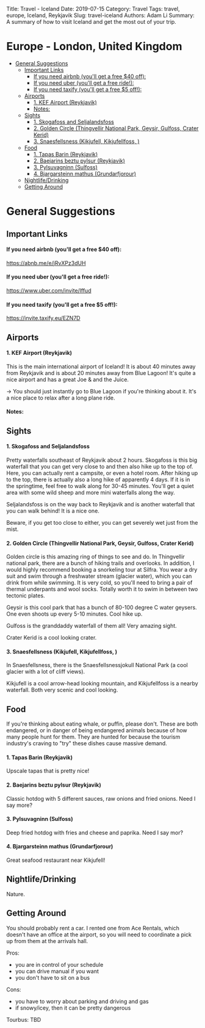 Title: Travel - Iceland
Date: 2019-07-15
Category: Travel
Tags: travel, europe, Iceland, Reykjavik
Slug: travel-iceland
Authors: Adam Li
Summary: A summary of how to visit Iceland and get the most out of your trip.

# Europe - London, United Kingdom
<!-- MarkdownTOC autolink="true" -->

- [General Suggestions](#general-suggestions)
    - [Important Links](#important-links)
        - [If you need airbnb \(you'll get a free $40 off\):](#if-you-need-airbnb-youll-get-a-free-%2440-off)
        - [If you need uber \(you'll get a free ride!\):](#if-you-need-uber-youll-get-a-free-ride)
        - [If you need taxify \(you'll get a free $5 off!\):](#if-you-need-taxify-youll-get-a-free-%245-off)
    - [Airports](#airports)
        - [1. KEF Airport \(Reykjavik\)](#1-kef-airport-reykjavik)
        - [Notes:](#notes)
    - [Sights](#sights)
        - [1. Skogafoss and Seljalandsfoss](#1-skogafoss-and-seljalandsfoss)
        - [2. Golden Circle \(Thingvellir National Park, Geysir, Gulfoss, Crater Kerid\)](#2-golden-circle-thingvellir-national-park-geysir-gulfoss-crater-kerid)
        - [3. Snaesfellsness \(Kikjufell, Kikjufellfoss, \)](#3-snaesfellsness-kikjufell-kikjufellfoss-)
    - [Food](#food)
        - [1. Tapas Barin \(Reykjavik\)](#1-tapas-barin-reykjavik)
        - [2. Baejarins beztu pylsur \(Reykjavik\)](#2-baejarins-beztu-pylsur-reykjavik)
        - [3. Pylsuvagninn \(Sulfoss\)](#3-pylsuvagninn-sulfoss)
        - [4. Bjargarsteinn mathus \(Grundarfjorour\)](#4-bjargarsteinn-mathus-grundarfjorour)
    - [Nightlife/Drinking](#nightlifedrinking)
    - [Getting Around](#getting-around)

<!-- /MarkdownTOC -->

# General Suggestions

## Important Links
#### If you need airbnb (you'll get a free $40 off):
<a href="https://abnb.me/e/jRvXPz3dUH">https://abnb.me/e/jRvXPz3dUH</a>
#### If you need uber (you'll get a free ride!):
<a href="https://www.uber.com/invite/lffud">https://www.uber.com/invite/lffud</a>
#### If you need taxify (you'll get a free $5 off!):
<a href="https://invite.taxify.eu/EZN7D">https://invite.taxify.eu/EZN7D</a>

## Airports
#### 1. KEF Airport (Reykjavik)
This is the main international airport of Iceland! It is about 40 minutes away from Reykjavik and is about 20 minutes away from Blue Lagoon! It's quite a nice airport and has a great Joe & and the Juice.

-> You should just instantly go to Blue Lagoon if you're thinking about it. It's a nice place to relax after a long plane ride.

#### Notes:

## Sights
#### 1. Skogafoss and Seljalandsfoss
Pretty waterfalls southeast of Reykjavik about 2 hours. Skogafoss is this big waterfall that you can get very close to and then also hike up to the top of. Here, you can actually rent a campsite, or even a hotel room. After hiking up to the top, there is actually also a long hike of apparently 4 days. If it is in the springtime, feel free to walk along for 30-45 minutes. You'll get a quiet area with some wild sheep and more mini waterfalls along the way.

Seljalandsfoss is on the way back to Reykjavik and is another waterfall that you can walk behind! It is a nice one.

Beware, if you get too close to either, you can get severely wet just from the mist.

#### 2. Golden Circle (Thingvellir National Park, Geysir, Gulfoss, Crater Kerid)
Golden circle is this amazing ring of things to see and do. In Thingvellir national park, there are a bunch of hiking trails and overlooks. In addition, I would highly recommend booking a snorkeling tour at Silfra. You wear a dry suit and swim through a freshwater stream (glacier water), which you can drink from while swimming. It is very cold, so you'll need to bring a pair of thermal underpants and wool socks. Totally worth it to swim in between two tectonic plates.

Geysir is this cool park that has a bunch of 80-100 degree C water geysers. One even shoots up every 5-10 minutes. Cool hike up.

Gulfoss is the granddaddy waterfall of them all! Very amazing sight.

Crater Kerid is a cool looking crater.

#### 3. Snaesfellsness (Kikjufell, Kikjufellfoss, )
In Snaesfellsness, there is the Snaesfellsnessjokull National Park (a cool glacier with a lot of cliff views).

Kikjufell is a cool arrow-head looking mountain, and Kikjufellfoss is a nearby waterfall. Both very scenic and cool looking.

## Food
If you're thinking about eating whale, or puffin, please don't. These are both endangered, or in danger of being endangered animals because of how many people hunt for them. They are hunted for because the tourism industry's craving to "try" these dishes cause massive demand. 

#### 1. Tapas Barin (Reykjavik)
Upscale tapas that is pretty nice!

#### 2. Baejarins beztu pylsur (Reykjavik)
Classic hotdog with 5 different sauces, raw onions and fried onions. Need I say more?

#### 3. Pylsuvagninn (Sulfoss)
Deep fried hotdog with fries and cheese and paprika. Need I say mor?

#### 4. Bjargarsteinn mathus (Grundarfjorour)
Great seafood restaurant near Kikjufell! 

## Nightlife/Drinking
Nature.

## Getting Around
You should probably rent a car. I rented one from Ace Rentals, which doesn't have an office at the airport, so you will need to coordinate a pick up from them at the arrivals hall.

Pros:
- you are in control of your schedule
- you can drive manual if you want
- you don't have to sit on a bus

Cons:
- you have to worry about parking and driving and gas
- if snowy/icey, then it can be pretty dangerous

Tourbus: TBD
